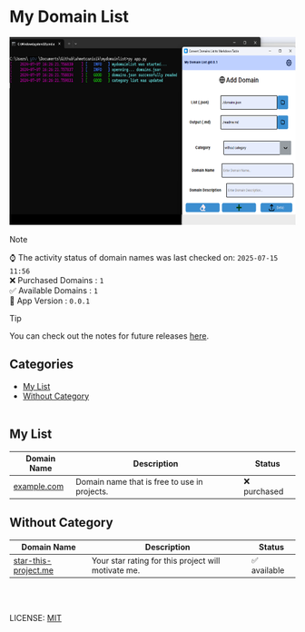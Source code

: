 # My Domain List

<img src='./screenshot.png' width='630' height='331' alt='mydomainlist screenshot' />

> [!NOTE]  
> ⌚ The activity status of domain names was last checked on: `2025-07-15 11:56`   
> ❌ Purchased Domains : `1`      
> ✅ Available Domains : `1`      
> 👣 App Version : `0.0.1`

> [!TIP]  
> You can check out the notes for future releases [here](notes.md).

## Categories

- [My List](#my-list)
- [Without Category](#without-category)
<br /><br />
## My List
| Domain Name | Description | Status |
|-------------|-------------|--------|
| <a href="https://whois.com/whois/example.com" target="_blank">example.com</a> | Domain name that is free to use in projects. | ❌ purchased |
## Without Category
| Domain Name | Description | Status |
|-------------|-------------|--------|
| <a href="https://whois.com/whois/star-this-project.me" target="_blank">star-this-project.me</a> | Your star rating for this project will motivate me. | ✅ available |

<br /><br />


LICENSE: [MIT](LICENSE)